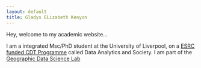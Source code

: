```yaml
---
layout: default
title: Gladys ELizabeth Kenyon
---
```




Hey, welcome to my academic website...

I am a integrated Msc/PhD student at the University of Liverpool, on a [ESRC funded CDT Programme](https://datacdt.org/) called Data Analytics and Society.
I am part of the [Geographic Data Science Lab](https://www.liverpool.ac.uk/geographic-data-science/)
